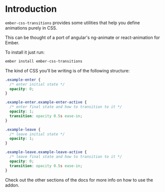 # Introduction

`ember-css-transitions` provides some utilities that help you define animations purely in CSS.

This can be thought of a port of angular's ng-animate or react-animation for Ember.

To install it just run:

```bash
ember install ember-css-transitions
```

The kind of CSS you'll be writing is of the following structure:


```css
.example-enter {
  /* enter initial state */
  opacity: 0;
}

.example-enter.example-enter-active {
  /* enter final state and how to transition to it */
  opacity: 1;
  transition: opacity 0.5s ease-in;
}

.example-leave {
  /* leave initial state */
  opacity: 1;
}

.example-leave.example-leave-active {
  /* leave final state and how to transition to it */
  opacity: 0;
  transition: opacity 0.5s ease-in;
}
```


Check out the other sections of the docs for more info on how to use the addon.
